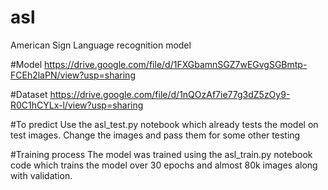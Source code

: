 # asl
American Sign Language recognition model 

#Model
https://drive.google.com/file/d/1FXGbamnSGZ7wEGvgSGBmtp-FCEh2laPN/view?usp=sharing

#Dataset
https://drive.google.com/file/d/1nQOzAf7ie77g3dZ5zOy9-R0C1hCYLx-l/view?usp=sharing

#To predict
Use the asl_test.py notebook which already tests the model on test images.
Change the images and pass them for some other testing

#Training process
The model was trained using the asl_train.py notebook code which trains the model over 30 epochs and almost 80k images along with validation. 
